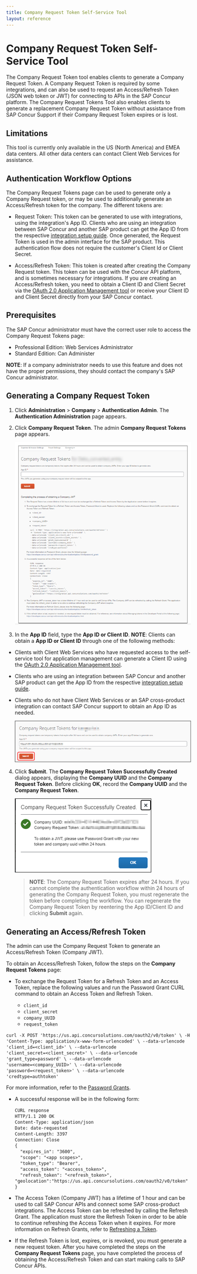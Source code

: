 ```yaml
---
title: Company Request Token Self-Service Tool
layout: reference
---
```


# Company Request Token Self-Service Tool

The Company Request Token tool enables clients to generate a Company Request Token. A Company Request Token is required by some integrations, and can also be used to request an Access/Refresh Token (JSON web token or JWT) for connecting to APIs in the SAP Concur platform. The Company Request Tokens Tool also enables clients to generate a replacement Company Request Token without assistance from SAP Concur Support if their Company Request Token expires or is lost.

## Limitations

This tool is currently only available in the US (North America) and EMEA data centers. All other data centers can contact Client Web Services for assistance.

## Authentication Workflow Options

The Company Request Tokens page can be used to generate only a Company Request token, or may be used to additionally generate an Access/Refresh token for the company. The different tokens are:

* Request Token: This token can be generated to use with integrations, using the integration's App ID. Clients who are using an integration between SAP Concur and another SAP product can get the App ID from the respective [integration setup guide](https://www.concurtraining.com/customers/tech_pubs/Integration/_CCC_SAP_Integrations.htm). Once generated, the Request Token is used in the admin interface for the SAP product. This authentication flow does not require the customer's Client Id or Client Secret.

* Access/Refresh Token: This token is created after creating the Company Request token. This token can be used with the Concur API platform, and is sometimes necessary for integrations. If you are creating an Access/Refresh token, you need to obtain a Client ID and Client Secret via the [OAuth 2.0 Application Management tool](./oauth2-app-mgmt-tool.html) or receive your Client ID and Client Secret directly from your SAP Concur contact.

## Prerequisites
The SAP Concur administrator must have the correct user role to access the Company Request Tokens page:

* Professional Edition: Web Services Administrator
* Standard Edition: Can Administer

**NOTE**: If a company administrator needs to use this feature and does not have the proper permissions, they should contact the company's SAP Concur administrator.

## Generating a Company Request Token

1. Click **Administration** > **Company** > **Authentication Admin**. The **Authentication Administration** page appears.

2. Click **Company Request Token**. The admin **Company Request Tokens** page appears.

    ![Product screen showing the Company Request Tokens page](./tool-images/company-refresh-tool-01.png)

3. In the **App ID** field, type the **App ID or Client ID**.
**NOTE**: Clients can obtain a **App ID or Client ID** through one of the following methods:

* Clients with Client Web Services who have requested access to the self-service tool for application management can generate a Client ID using the [OAuth 2.0 Application Management tool](./oauth2-app-mgmt-tool.html).
* Clients who are using an integration between SAP Concur and another SAP product can get the App ID from the respective [integration setup guide](https://www.concurtraining.com/customers/tech_pubs/Integration/_CCC_SAP_Integrations.htm).
* Clients who do not have Client Web Services or an SAP cross-product integration can contact SAP Concur support to obtain an App ID as needed.

    ![Product screen showing the Company Request dialog](./tool-images/refresh-token-submit.png)

4. Click **Submit**. The **Company Request Token Successfully Created** dialog appears, displaying the **Company UUID** and the **Company Request Token**. Before clicking **OK**, record the **Company UUID** and the **Company Request Token**.

   ![Product screen showing the Company Request Token Successfully Created dialog](./tool-images/refresh-token-created.png)

    >**NOTE**: The Company Request Token expires after 24 hours. If you cannot complete the authentication workflow within 24 hours of generating the Company Request Token, you must regenerate the token before completing the workflow. You can regenerate the Company Request Token by reentering the App ID/Client ID and clicking **Submit** again.

## Generating an Access/Refresh Token

The admin can use the Company Request Token to generate an Access/Refresh Token (Company JWT). 

To obtain an Access/Refresh Token, follow the steps on the **Company Request Tokens** page:

*  To exchange the Request Token for a Refresh Token and an Access Token, replace the following values and run the Password Grant CURL command to obtain an Access Token and Refresh Token.

   * `client_id`
   * `client_secret`
   * `company_UUID`
   * `request_token`

  ```
  curl -X POST 'https://us.api.concursolutions.com/oauth2/v0/token' \ -H
  'Content-Type: application/x-www-form-urlencoded' \ --data-urlencode
  'client_id=<client_id>' \ --data-urlencode
  'client_secret=<client_secret>' \ --data-urlencode
  'grant_type=password' \ --data-urlencode
  'username=<company_UUID>' \ --data-urlencode
  'password=<request_token>' \ --data-urlencode
  'credtype=authtoken'
  ```

For more information, refer to the [Password Grants](https://developer.concur.com/api-reference/authentication/apidoc.html#password_grant).

* A successful response will be in the following form:

  ```
  CURL response
  HTTP/1.1 200 OK
  Content-Type: application/json
  Date: date-requested
  Content-Length: 3397
  Connection: Close
  {
    "expires_in": "3600",
    "scope": "<app scopes>",
    "token_type": "Bearer",
    "access_token": "<access_token>",
    "refresh_token": "<refresh_token>",
  "geolocation":"https://us.api.concursolutions.com/oauth2/v0/token"
  }
  ```

* The Access Token (Company JWT) has a lifetime of 1 hour and can be used to call SAP Concur APIs and connect some SAP cross-product integrations. The Access Token can be refreshed by calling the Refresh Grant. The application must store the Refresh Token in order to be able to continue refreshing the Access Token when it expires.
For more information on Refresh Grants, refer to [Refreshing a Token](https://developer.concur.com/api-reference/authentication/apidoc.html#refresh_token).
* If the Refresh Token is lost, expires, or is revoked, you must generate a new request token. After you have completed the steps on the **Company Request Tokens** page, you have completed the process of obtaining the Access/Refresh Token and can start making calls to SAP Concur APIs.